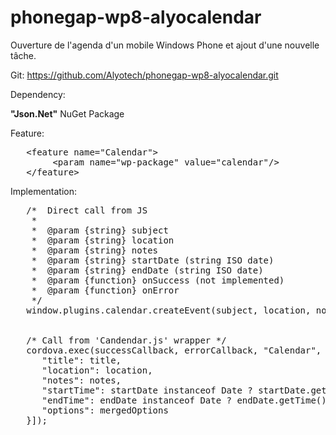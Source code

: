 # phonegap-wp8-alyocalendar
Ouverture de l'agenda d'un mobile Windows Phone et ajout d'une nouvelle tâche.


Git: https://github.com/Alyotech/phonegap-wp8-alyocalendar.git

Dependency:

   <b>"Json.Net"</b> NuGet Package

Feature:
<pre>
   &lt;feature name="Calendar"&gt;
        &lt;param name="wp-package" value="calendar"/&gt;
   &lt;/feature&gt;
</pre> 

Implementation:
<pre>
   /*  Direct call from JS
    *
    *  @param {string} subject
    *  @param {string} location
    *  @param {string} notes
    *  @param {string} startDate (string ISO date)
    *  @param {string} endDate (string ISO date)
    *  @param {function} onSuccess (not implemented)
    *  @param {function} onError
    */
   window.plugins.calendar.createEvent(subject, location, notes, startDate, endDate, onSuccess, onError);


   /* Call from 'Candendar.js' wrapper */
   cordova.exec(successCallback, errorCallback, "Calendar", "createEventWithOptions", [{
      "title": title,
      "location": location,
      "notes": notes,
      "startTime": startDate instanceof Date ? startDate.getTime() : null,
      "endTime": endDate instanceof Date ? endDate.getTime() : null,
      "options": mergedOptions
   }]);
</pre>
